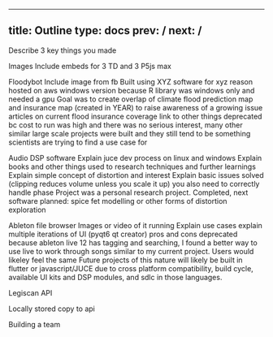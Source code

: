 
---
title: Outline
type: docs
prev: /
next: /
---

Describe 3 key things you made

Images
    Include embeds for 3 TD and 3 P5js max

Floodybot
    Include image from fb
    Built using XYZ software for xyz reason
    hosted on aws windows version because R library was windows only and needed a gpu
    Goal was to create overlap of climate flood prediction map and insurance map (created in YEAR) to raise awareness of a growing issue
    articles on current flood insurance coverage
    link to other things
    deprecated bc cost to run was high and there was no serious interest, many other similar large scale projects were built and they still tend to be something scientists are trying to find a use case for

Audio DSP software
    Explain juce dev process on linux and windows
    Explain books and other things used to research techniques and further learnings
    Explain simple concept of distortion and interest
    Explain basic issues solved (clipping reduces volume unless you scale it up) you also need to correctly handle phase
    Project was a personal research project. Completed, next software planned: spice fet modelling or other forms of distortion exploration

Ableton file browser
    Images or video of it running
    Explain use cases
    explain multiple iterations of UI (pyqt6 qt creator) pros and cons
    deprecated because ableton live 12 has tagging and searching, I found a better way to use live to work through songs similar to my current project. Users would likeley feel the same
    Future projects of this nature will likely be built in flutter or javascript/JUCE due to cross platform compatibility, build cycle, available UI kits and DSP modules, and sdlc in those languages.

Legiscan API

Locally stored copy to api

Building a team